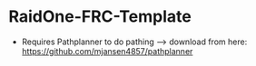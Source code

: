 # RaidOne-FRC-Template
- Requires Pathplanner to do pathing --> download from here: https://github.com/mjansen4857/pathplanner